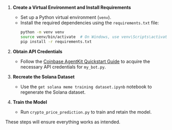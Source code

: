 1. **Create a Virtual Environment and Install Requirements**
   - Set up a Python virtual environment (`venv`).
   - Install the required dependencies using the `requirements.txt` file:
     ```bash
     python -m venv venv
     source venv/bin/activate  # On Windows, use venv\Scripts\activate
     pip install -r requirements.txt
     ```

2. **Obtain API Credentials**
   - Follow the [Coinbase AgentKit Quickstart Guide](https://docs.cdp.coinbase.com/agentkit/docs/quickstart) to acquire the necessary API credentials for `my_bot.py`.

3. **Recreate the Solana Dataset**
   - Use the `get solana meme training dataset.ipynb` notebook to regenerate the Solana dataset.

4. **Train the Model**
   - Run `crypto_price_prediction.py` to train and retain the model.

These steps will ensure everything works as intended.
